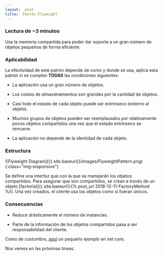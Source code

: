 ```yaml
---
layout:  post
title:  Patrón Flyweight
---
```


### Lectura de ~3 minutos

Usa la memoria compartida para poder dar soporte a un gran número de objetos pequeños de forma eficiente.

### Aplicabilidad

La efectividad de este patrón depende de como y donde se usa, aplica esta patrón si se cumplen **TODAS** las condiciones siguientes:

- La aplicación usa un gran número de objetos.

- Los costes de almacenamientos son grandes por la cantidad de objetos.

- Casi todo el estado de cada objeto puede ser extrínseco (externo al objeto).

- Muchos grupos de objetos pueden ser reemplazados por relativamente pocos objetos compartidos una vez que el estado extrínseco se remueve.

- La aplicación no depende de la identidad de cada objeto.

### Estructura

![Flyweight Diagram]({{ site.baseurl}}/images/FlyweightPattern.png){:class="img-responsive"}

Se define una interfaz que con la que se manejarán los objetos compartidos. Para asegurar que son compartidos, se crean a través de un objeto [factoría]({{ site.baseurl}}{% post_url 2018-12-11-FactoryMethod %}). Una vez creados, el cliente usa los objetos como si fueran únicos.

### Consecuencias

- Reduce drásticamente el número de instancias.

- Parte de la información de los objetos compartidos pasa a ser responsabilidad del cliente.

Como de costumbre, [aquí](https://github.com/44r0n/FlyweightPattern) un pequeño ejemplo en net core.

Nos vemos en las próximas líneas.
